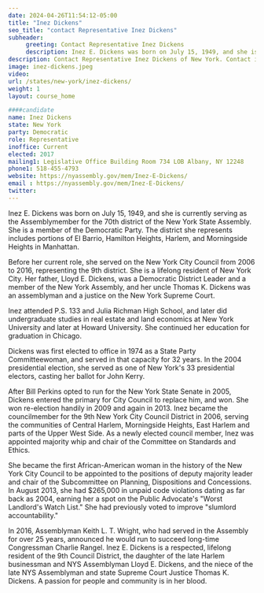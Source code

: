 ```yaml
---
date: 2024-04-26T11:54:12-05:00
title: "Inez Dickens"
seo_title: "contact Representative Inez Dickens"
subheader:
     greeting: Contact Representative Inez Dickens
     description: Inez E. Dickens was born on July 15, 1949, and she is currently serving as the Assemblymember for the 70th district of the New York State Assembly. She is a member of the Democratic Party. The district she represents includes portions of El Barrio, Hamilton Heights, Harlem, and Morningside Heights in Manhattan.
description: Contact Representative Inez Dickens of New York. Contact information for Inez Dickens includes email address, phone number, and mailing address.
image: inez-dickens.jpeg
video:
url: /states/new-york/inez-dickens/
weight: 1
layout: course_home

####candidate
name: Inez Dickens
state: New York
party: Democratic
role: Representative
inoffice: Current
elected: 2017
mailing1: Legislative Office Building Room 734 LOB Albany, NY 12248
phone1: 518-455-4793
website: https://nyassembly.gov/mem/Inez-E-Dickens/
email : https://nyassembly.gov/mem/Inez-E-Dickens/
twitter:
---
```

Inez E. Dickens was born on July 15, 1949, and she is currently serving as the Assemblymember for the 70th district of the New York State Assembly. She is a member of the Democratic Party. The district she represents includes portions of El Barrio, Hamilton Heights, Harlem, and Morningside Heights in Manhattan.

Before her current role, she served on the New York City Council from 2006 to 2016, representing the 9th district. She is a lifelong resident of New York City. Her father, Lloyd E. Dickens, was a Democratic District Leader and a member of the New York Assembly, and her uncle Thomas K. Dickens was an assemblyman and a justice on the New York Supreme Court.

Inez attended P.S. 133 and Julia Richman High School, and later did undergraduate studies in real estate and land economics at New York University and later at Howard University. She continued her education for graduation in Chicago.

Dickens was first elected to office in 1974 as a State Party Committeewoman, and served in that capacity for 32 years. In the 2004 presidential election, she served as one of New York's 33 presidential electors, casting her ballot for John Kerry.

After Bill Perkins opted to run for the New York State Senate in 2005, Dickens entered the primary for City Council to replace him, and won. She won re-election handily in 2009 and again in 2013. Inez became the councilmember for the 9th New York City Council District in 2006, serving the communities of Central Harlem, Morningside Heights, East Harlem and parts of the Upper West Side. As a newly elected council member, Inez was appointed majority whip and chair of the Committee on Standards and Ethics.

She became the first African-American woman in the history of the New York City Council to be appointed to the positions of deputy majority leader and chair of the Subcommittee on Planning, Dispositions and Concessions. In August 2013, she had $265,000 in unpaid code violations dating as far back as 2004, earning her a spot on the Public Advocate's "Worst Landlord's Watch List." She had previously voted to improve "slumlord accountability."

In 2016, Assemblyman Keith L. T. Wright, who had served in the Assembly for over 25 years, announced he would run to succeed long-time Congressman Charlie Rangel. Inez E. Dickens is a respected, lifelong resident of the 9th Council District, the daughter of the late Harlem businessman and NYS Assemblyman Lloyd E. Dickens, and the niece of the late NYS Assemblyman and state Supreme Court Justice Thomas K. Dickens. A passion for people and community is in her blood.
